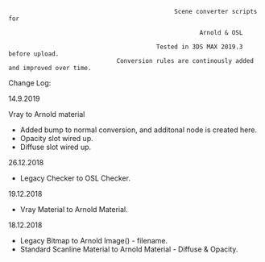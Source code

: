                           
                          
                                                  Scene converter scripts for
                                                           
                                                         Arnold & OSL

                                             Tested in 3DS MAX 2019.3 before upload.
                                  Conversion rules are continously added and improved over time.

Change Log:

14.9.2019

Vray to Arnold material

- Added bump to normal conversion, and additonal node is created here.
- Opacity slot wired up.
- Diffuse slot wired up.


26.12.2018

- Legacy Checker to OSL Checker.

19.12.2018

- Vray Material to Arnold Material.

18.12.2018

- Legacy Bitmap to Arnold Image() - filename.
- Standard Scanline Material to Arnold Material - Diffuse & Opacity.

